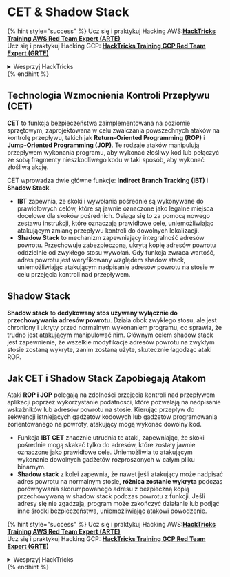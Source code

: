 # CET & Shadow Stack

{% hint style="success" %}
Ucz się i praktykuj Hacking AWS:<img src="/.gitbook/assets/arte.png" alt="" data-size="line">[**HackTricks Training AWS Red Team Expert (ARTE)**](https://training.hacktricks.xyz/courses/arte)<img src="/.gitbook/assets/arte.png" alt="" data-size="line">\
Ucz się i praktykuj Hacking GCP: <img src="/.gitbook/assets/grte.png" alt="" data-size="line">[**HackTricks Training GCP Red Team Expert (GRTE)**<img src="/.gitbook/assets/grte.png" alt="" data-size="line">](https://training.hacktricks.xyz/courses/grte)

<details>

<summary>Wesprzyj HackTricks</summary>

* Sprawdź [**plany subskrypcyjne**](https://github.com/sponsors/carlospolop)!
* **Dołącz do** 💬 [**grupy Discord**](https://discord.gg/hRep4RUj7f) lub [**grupy telegramowej**](https://t.me/peass) lub **śledź** nas na **Twitterze** 🐦 [**@hacktricks\_live**](https://twitter.com/hacktricks\_live)**.**
* **Dziel się sztuczkami hakerskimi, przesyłając PR-y do** [**HackTricks**](https://github.com/carlospolop/hacktricks) i [**HackTricks Cloud**](https://github.com/carlospolop/hacktricks-cloud) repozytoriów na GitHubie.

</details>
{% endhint %}

## Technologia Wzmocnienia Kontroli Przepływu (CET)

**CET** to funkcja bezpieczeństwa zaimplementowana na poziomie sprzętowym, zaprojektowana w celu zwalczania powszechnych ataków na kontrolę przepływu, takich jak **Return-Oriented Programming (ROP)** i **Jump-Oriented Programming (JOP)**. Te rodzaje ataków manipulują przepływem wykonania programu, aby wykonać złośliwy kod lub połączyć ze sobą fragmenty nieszkodliwego kodu w taki sposób, aby wykonać złośliwą akcję.

CET wprowadza dwie główne funkcje: **Indirect Branch Tracking (IBT)** i **Shadow Stack**.

* **IBT** zapewnia, że skoki i wywołania pośrednie są wykonywane do prawidłowych celów, które są jawnie oznaczone jako legalne miejsca docelowe dla skoków pośrednich. Osiąga się to za pomocą nowego zestawu instrukcji, które oznaczają prawidłowe cele, uniemożliwiając atakującym zmianę przepływu kontroli do dowolnych lokalizacji.
* **Shadow Stack** to mechanizm zapewniający integralność adresów powrotu. Przechowuje zabezpieczoną, ukrytą kopię adresów powrotu oddzielnie od zwykłego stosu wywołań. Gdy funkcja zwraca wartość, adres powrotu jest weryfikowany względem shadow stack, uniemożliwiając atakującym nadpisanie adresów powrotu na stosie w celu przejęcia kontroli nad przepływem.

## Shadow Stack

**Shadow stack** to **dedykowany stos używany wyłącznie do przechowywania adresów powrotu**. Działa obok zwykłego stosu, ale jest chroniony i ukryty przed normalnym wykonaniem programu, co sprawia, że trudno jest atakującym manipulować nim. Głównym celem shadow stack jest zapewnienie, że wszelkie modyfikacje adresów powrotu na zwykłym stosie zostaną wykryte, zanim zostaną użyte, skutecznie łagodząc ataki ROP.

## Jak CET i Shadow Stack Zapobiegają Atakom

Ataki **ROP i JOP** polegają na zdolności przejęcia kontroli nad przepływem aplikacji poprzez wykorzystanie podatności, które pozwalają na nadpisanie wskaźników lub adresów powrotu na stosie. Kierując przepływ do sekwencji istniejących gadżetów kodowych lub gadżetów programowania zorientowanego na powroty, atakujący mogą wykonać dowolny kod.

* Funkcja **IBT CET** znacznie utrudnia te ataki, zapewniając, że skoki pośrednie mogą skakać tylko do adresów, które zostały jawnie oznaczone jako prawidłowe cele. Uniemożliwia to atakującym wykonanie dowolnych gadżetów rozproszonych w całym pliku binarnym.
* **Shadow stack** z kolei zapewnia, że nawet jeśli atakujący może nadpisać adres powrotu na normalnym stosie, **różnica zostanie wykryta** podczas porównywania skorumpowanego adresu z bezpieczną kopią przechowywaną w shadow stack podczas powrotu z funkcji. Jeśli adresy się nie zgadzają, program może zakończyć działanie lub podjąć inne środki bezpieczeństwa, uniemożliwiając atakowi powodzenie.

{% hint style="success" %}
Ucz się i praktykuj Hacking AWS:<img src="/.gitbook/assets/arte.png" alt="" data-size="line">[**HackTricks Training AWS Red Team Expert (ARTE)**](https://training.hacktricks.xyz/courses/arte)<img src="/.gitbook/assets/arte.png" alt="" data-size="line">\
Ucz się i praktykuj Hacking GCP: <img src="/.gitbook/assets/grte.png" alt="" data-size="line">[**HackTricks Training GCP Red Team Expert (GRTE)**<img src="/.gitbook/assets/grte.png" alt="" data-size="line">](https://training.hacktricks.xyz/courses/grte)

<details>

<summary>Wesprzyj HackTricks</summary>

* Sprawdź [**plany subskrypcyjne**](https://github.com/sponsors/carlospolop)!
* **Dołącz do** 💬 [**grupy Discord**](https://discord.gg/hRep4RUj7f) lub [**grupy telegramowej**](https://t.me/peass) lub **śledź** nas na **Twitterze** 🐦 [**@hacktricks\_live**](https://twitter.com/hacktricks\_live)**.**
* **Dziel się sztuczkami hakerskimi, przesyłając PR-y do** [**HackTricks**](https://github.com/carlospolop/hacktricks) i [**HackTricks Cloud**](https://github.com/carlospolop/hacktricks-cloud) repozytoriów na GitHubie.

</details>
{% endhint %}
